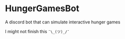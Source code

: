 # HungerGamesBot
A discord bot that can simulate interactive hunger games

I might not finish this `¯\_(ツ)_/¯`
